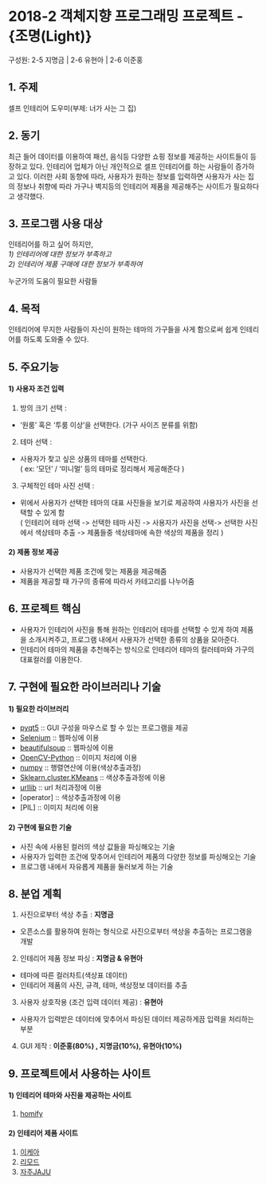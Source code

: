 # 2018-2 객체지향 프로그래밍 프로젝트 - **{조명(Light)}**
구성원: 2-5 지명금 | 2-6 유현아 | 2-6 이준홍

## 1. 주제  
셀프 인테리어 도우미(부제: 너가 사는 그 집)  

## 2. 동기
  최근 들어 데이터를 이용하여 패션, 음식등 다양한 쇼핑 정보를 제공하는 사이트들이 등장하고 있다. 인테리어 업체가 아닌 개인적으로 셀프 인테리어를 하는 사람들이 증가하고 있다. 이러한 사회 동향에 따라, 사용자가 원하는 정보를 입력하면  사용자가 사는 집의 정보나 취향에 따라 가구나 벽지등의 인테리어 제품을 제공해주는 사이트가 필요하다고 생각했다.


## 3. 프로그램 사용 대상
인테리어를 하고 싶어 하지만,  
*1) 인테리어에 대한 정보가 부족하고*  
*2) 인테리어 제품 구매에 대한 정보가 부족하여*  

누군가의 도움이 필요한 사람들  

## 4. 목적
인테리어에 무지한 사람들이 자신이 원하는 테마의 가구들을 사게 함으로써 쉽게 인테리어를 하도록 도와줄 수 있다.  

## 5. 주요기능  
#### 1) 사용자 조건 입력  
1. 방의 크기 선택 : 
- ‘원룸’ 혹은 ‘투룸 이상’을 선택한다. (가구 사이즈 분류를 위함)  
  
2. 테마 선택 : 
- 사용자가 찾고 싶은 상품의 테마를 선택한다.  
( ex: ‘모던’ / ‘미니멀’ 등의 테마로 정리해서 제공해준다 )  

3. 구체적인 테마 사진 선택 :  
- 위에서 사용자가 선택한 테마의 대표 사진들을 보기로 제공하여 사용자가 사진을 선택할 수 있게 함   
( 인테리어 테마 선택 -> 선택한 테마 사진 -> 사용자가 사진을 선택-> 선택한 사진에서 색상테마 추출 -> 제품들중 색상테마에 속한 색상의 제품을 정리 ) 

#### 2) 제품 정보 제공
- 사용자가 선택한 제품 조건에 맞는 제품을 제공해줌  
- 제품을 제공할 때 가구의 종류에 따라서 카테고리를 나누어줌

## 6. 프로젝트 핵심
- 사용자가 인테리어 사진을 통해 원하는 인테리어 테마를 선택할 수 있게 하여 제품을 소개시켜주고, 프로그램 내에서 사용자가 선택한 종류의 상품을 모아준다.  
- 인테리어 테마의 제품을 추천해주는 방식으로 인테리어 테마의 컬러테마와 가구의 대표컬러를 이용한다.  

## 7. 구현에 필요한 라이브러리나 기술
#### 1) 필요한 라이브러리
- [pyqt5](https://pypi.org/project/PyQt5/) :: GUI 구성을 마우스로 할 수 있는 프로그램을 제공  
- [Selenium](https://www.seleniumhq.org/) :: 웹파싱에 이용  
- [beautifulsoup](https://www.crummy.com/software/BeautifulSoup/bs4/doc/) :: 웹파싱에 이용  
- [OpenCV-Python](https://opencv.org/) :: 이미지 처리에 이용  
- [numpy](https://docs.scipy.org/doc/numpy-1.15.1/index.html) :: 행렬연산에 이용(색상추출과정)  
- [Sklearn.cluster.KMeans](https://scikit-learn.org/stable/modules/generated/sklearn.cluster.KMeans.html) :: 색상추출과정에 이용  
- [urllib](https://docs.python.org/2/library/urllib.html) :: url 처리과정에 이용  
- [operator] :: 색상추출과정에 이용  
- [PIL] :: 이미지 처리에 이용  
  
#### 2) 구현에 필요한 기술
- 사진 속에 사용된 컬러의 색상 값들을 파싱해오는 기술  
- 사용자가 입력한 조건에 맞추어서 인테리어 제품의 다양한 정보를 파싱해오는 기술  
- 프로그램 내에서 자유롭게 제품을 둘러보게 하는 기술  


## 8. **분업 계획**  
1) 사진으로부터 색상 추출 : **지명금**  
  - 오픈소스를 활용하여 원하는 형식으로 사진으로부터 색상을 추출하는 프로그램을 개발  
  
2) 인테리어 제품 정보 파싱 : **지명금 & 유현아**  
  - 테마에 따른 컬러차트(색상표 데이터)  
  - 인테리어 제품의 사진, 규격, 테마, 색상정보 데이터를 추출  
  
3) 사용자 상호작용 (조건 입력 데이터 제공) : **유현아**    
  - 사용자가 입력받은 데이터에 맞추어서 파싱된 데이터 제공하게끔 입력을 처리하는 부분   
  
4) GUI 제작 : **이준홍(80%) , 지명금(10%), 유현아(10%)**    

## 9. 프로젝트에서 사용하는 사이트  
#### 1) 인테리어 테마와 사진을 제공하는 사이트
  1) [homify](https://www.homify.co.kr/rooms/living-room)  

#### 2) 인테리어 제품 사이트  
  1) [이케아](https://www.ikea.com/)
  2) [리모드](http://www.remod.co.kr/)
  3) [자주JAJU](http://living.sivillage.com/jaju/display/displayShop?temp=www.jaju.co.kr)  
